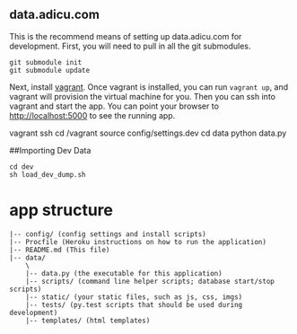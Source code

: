 
data.adicu.com
---

This is the recommend means of setting up data.adicu.com for development.
First, you will need to pull in all the git submodules.

    git submodule init
    git submodule update

Next, install [vagrant](http://www.vagrantup.com/).
Once vagrant is installed, you can run `vagrant up`, and vagrant will provision the virtual machine for you.
Then you can ssh into vagrant and start the app.
You can point your browser to [http://localhost:5000](http://localhost:5000) to see the running app.

  vagrant ssh
  cd /vagrant
  source config/settings.dev
  cd data
  python data.py


##Importing Dev Data

    cd dev
    sh load_dev_dump.sh

# app structure

    |-- config/ (config settings and install scripts)
    |-- Procfile (Heroku instructions on how to run the application)
    |-- README.md (This file)
    |-- data/
        \
        |-- data.py (the executable for this application)
        |-- scripts/ (command line helper scripts; database start/stop scripts)
        |-- static/ (your static files, such as js, css, imgs)
        |-- tests/ (py.test scripts that should be used during development)
        |-- templates/ (html templates)

